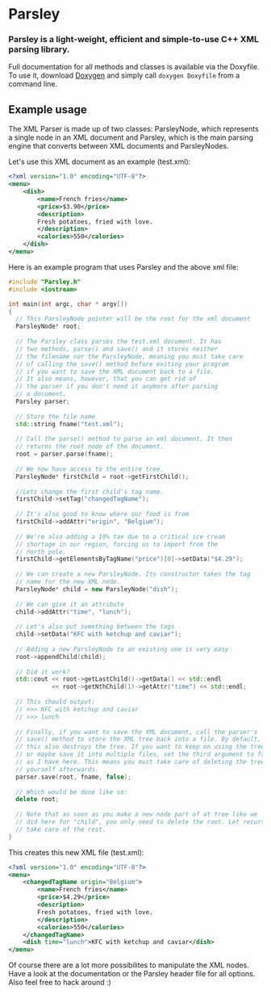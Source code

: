 # Parsley

### Parsley is a light-weight, efficient and simple-to-use C++ XML parsing library.

Full documentation for all methods and classes is available via the Doxyfile.
To use it, download [Doxygen](http://www.stack.nl/~dimitri/doxygen/) and simply call `doxygen Doxyfile` from a command
line.

## Example usage

The XML Parser is made up of two classes: ParsleyNode, which represents a single node in
an XML document and Parsley, which is the main parsing engine that converts between
XML documents and ParsleyNodes. 

Let's use this XML document as an example (test.xml):

```xml
<?xml version="1.0" encoding="UTF-8"?>
<menu>
	<dish>
		<name>French fries</name>
		<price>$3.90</price>
		<description>
		Fresh potatoes, fried with love.
		</description>
		<calories>550</calories>
	</dish>
</menu>
```

Here is an example program that uses Parsley and the above xml file:

```cpp
#include "Parsley.h"
#include <iostream>

int main(int argc, char * argv[])
{
  // This ParsleyNode pointer will be the root for the xml document
  ParsleyNode* root;
    
  // The Parsley class parses the test.xml document. It has
  // two methods, parse() and save() and it stores neither
  // the filename nor the ParsleyNode, meaning you must take care
  // of calling the save() method before exiting your program
  // if you want to save the XML document back to a file.
  // It also means, however, that you can get rid of
  // the parser if you don't need it anymore after parsing
  // a document.
  Parsley parser;
    
  // Store the file name
  std::string fname("test.xml");
    
  // Call the parse() method to parse an xml document. It then
  // returns the root node of the document.
  root = parser.parse(fname);
    
  // We now have access to the entire tree.
  ParsleyNode* firstChild = root->getFirstChild();
    
  //Lets change the first child's tag name.
  firstChild->setTag("changedTagName");
    
  // It's also good to know where our food is from
  firstChild->addAttr("origin", "Belgium");
    
  // We're also adding a 10% tax due to a critical ice cream
  // shortage in our region, forcing us to import from the
  // north pole.
  firstChild->getElementsByTagName("price")[0]->setData("$4.29");
    
  // We can create a new ParsleyNode. Its constructor takes the tag
  // name for the new XML node.
  ParsleyNode* child = new ParsleyNode("dish");
    
  // We can give it an attribute
  child->addAttr("time", "lunch");
    
  // Let's also put something between the tags
  child->setData("KFC with ketchup and caviar");
    
  // Adding a new ParsleyNode to an existing one is very easy
  root->appendChild(child);
    
  // Did it work?
  std::cout << root->getLastChild()->getData() << std::endl
            << root->getNthChild(1)->getAttr("time") << std::endl;
    
  // This should output:
  // >>> KFC with ketchup and caviar
  // >>> lunch
    
  // Finally, if you want to save the XML document, call the parser's
  // save() method to store the XML tree back into a file. By default,
  // this also destroys the tree. If you want to keep on using the tree
  // or maybe save it into multiple files, set the third argument to false
  // as I have here. This means you must take care of deleting the tree
  // yourself afterwards.
  parser.save(root, fname, false);
    
  // Which would be done like so:
  delete root;
    
  // Note that as soon as you make a new node part of at tree like we
  // did here for "child", you only need to delete the root. Let recursion
  // take care of the rest.
}
```

This creates this new XML file (test.xml):

```xml
<?xml version="1.0" encoding="UTF-8"?>
<menu>
    <changedTagName origin="Belgium">
        <name>French fries</name>
        <price>$4.29</price>
        <description>
        Fresh potatoes, fried with love.
        </description>
        <calories>550</calories>
    </changedTagName>
    <dish time="lunch">KFC with ketchup and caviar</dish>
</menu>
```

Of course there are a lot more possibilites to manipulate the XML nodes.
Have a look at the documentation or the Parsley header file for all options.
Also feel free to hack around :)